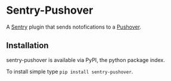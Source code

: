 Sentry-Pushover
=============
A [Sentry](https://www.getsentry.com/) plugin that sends notofications to a [Pushover](https://pushover.net).

Installation
------------
sentry-pushover is available via PyPI, the python package index.

To install simple type `pip install sentry-pushover`.

